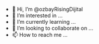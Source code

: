 - 👋 Hi, I’m @ozbayRisingDijital
- 👀 I’m interested in ...
- 🌱 I’m currently learning ...
- 💞️ I’m looking to collaborate on ...
- 📫 How to reach me ...

<!---
ozbayRisingDijital/ozbayRisingDijital is a ✨ special ✨ repository because its `README.md` (this file) appears on your GitHub profile.
You can click the Preview link to take a look at your changes.
--->
